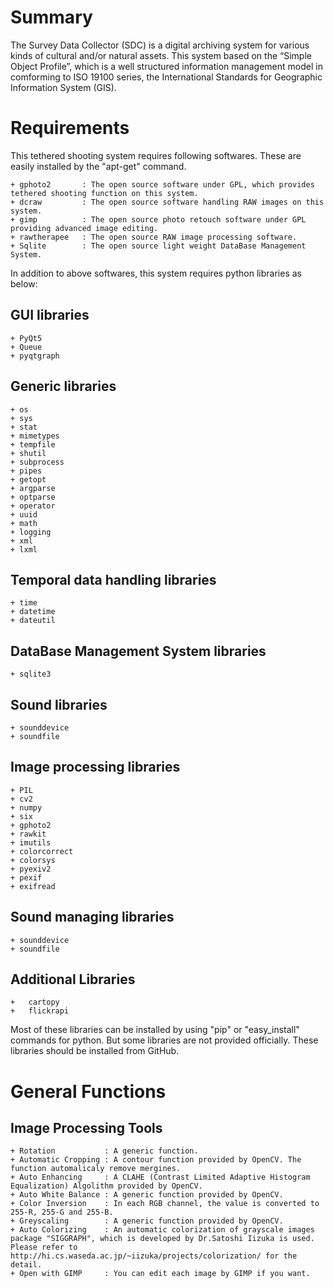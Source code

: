 # Summary
 The Survey Data Collector (SDC) is a digital archiving system for various kinds of cultural and/or natural assets. This system based on the “Simple Object Profile”, which is a well structured information management model in comforming to ISO 19100 series, the International Standards for Geographic Information System (GIS).

# Requirements
This tethered shooting system requires following softwares. These are easily installed by the "apt-get" command.

    + gphoto2       : The open source software under GPL, which provides tethered shooting function on this system.
    + dcraw         : The open source software handling RAW images on this system.
    + gimp          : The open source photo retouch software under GPL providing advanced image editing.
    + rawtherapee   : The open source RAW image processing software.
    + Sqlite        : The open source light weight DataBase Management System.

In addition to above softwares, this system requires python libraries as below:

## GUI libraries

    + PyQt5
    + Queue
    + pyqtgraph

## Generic libraries

    + os
    + sys
    + stat
    + mimetypes
    + tempfile
    + shutil
    + subprocess
    + pipes
    + getopt
    + argparse
    + optparse
    + operator
    + uuid
    + math
    + logging
    + xml
    + lxml

## Temporal data handling libraries

    + time
    + datetime
    + dateutil

## DataBase Management System libraries

    + sqlite3

## Sound libraries

    + sounddevice
    + soundfile

## Image processing libraries

    + PIL
    + cv2
    + numpy
    + six
    + gphoto2
    + rawkit
    + imutils
    + colorcorrect
    + colorsys
    + pyexiv2
    + pexif
    + exifread

## Sound managing libraries

    + sounddevice
    + soundfile

## Additional Libraries

    +	cartopy
    +	flickrapi

 Most of these libraries can be installed by using "pip" or "easy_install" commands for python. But some libraries are not provided
 officially. These libraries should be installed from GitHub. 

# General Functions
## Image Processing Tools

    + Rotation           : A generic function.
    + Automatic Cropping : A contour function provided by OpenCV. The function automalicaly remove mergines.
    + Auto Enhancing     : A CLAHE (Contrast Limited Adaptive Histogram Equalization) Algolithm provided by OpenCV.
    + Auto White Balance : A generic function provided by OpenCV.
    + Color Inversion    : In each RGB channel, the value is converted to 255-R, 255-G and 255-B.
    + Greyscaling        : A generic function provided by OpenCV.
    + Auto Colorizing    : An automatic colorization of grayscale images package "SIGGRAPH", which is developed by Dr.Satoshi Iizuka is used. Please refer to http://hi.cs.waseda.ac.jp/~iizuka/projects/colorization/ for the detail.
    + Open with GIMP     : You can edit each image by GIMP if you want. 